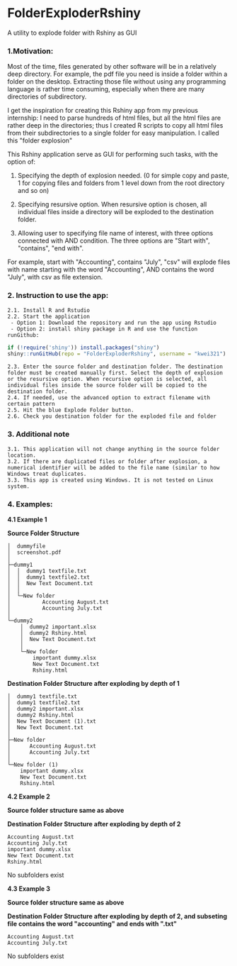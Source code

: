 # FolderExploderRshiny
A utility to explode folder with Rshiny as GUI

### 1.Motivation:
Most of the time, files generated by other software will be in a relatively deep directory. For example, the pdf file you need is inside a folder within a folder on the desktop. Extracting those file without using any programming language is rather time consuming, especially when there are many directories of subdirectory.

I get the inspiration for creating this Rshiny app from my previous internship: I need to parse hundreds of html files, but all the html files are rather deep in the directories; thus I created R scripts to copy all html files from their subdirectories to a single folder for easy manipulation. I called this "folder explosion"

This Rshiny application serve as GUI for performing such tasks, with the option of:

1. Specifying the depth of explosion needed. (0 for simple copy and paste, 1 for copying files and folders from 1 level down from the root directory and so on)

2. Specifying resursive option. When resursive option is chosen, all individual files inside a directory will be exploded to the destination folder.

3. Allowing user to specifying file name of interest, with three options connected with AND condition. The three options are "Start with", "contains", "end with".

For example, start with "Accounting", contains "July", "csv" will explode files with name starting with the word "Accounting", AND contains the word "July", with csv as file extension.


### 2. Instruction to use the app:
	2.1. Install R and Rstudio
	2.2. Start the application
	 - Option 1: Download the repository and run the app using Rstudio
	 - Option 2: install shiny package in R and use the function runGithub:

```r
if (!require('shiny')) install.packages("shiny")
shiny::runGitHub(repo = "FolderExploderRshiny", username = "kwei321")
```
	 
	2.3. Enter the source folder and destination folder. The destination folder must be created manually first. Select the depth of explosion or the resursive option. When recursive option is selected, all individual files inside the source folder will be copied to the destination folder.  
	2.4. If needed, use the advanced option to extract filename with certain pattern
	2.5. Hit the blue Explode Folder button. 
	2.6. Check you destination folder for the exploded file and folder
	
	
### 3. Additional note
	3.1. This application will not change anything in the source folder location. 
	3.2. If there are duplicated files or folder after explosion, a numerical identifier will be added to the file name (similar to how Windows treat duplicates.
	3.3. This app is created using Windows. It is not tested on Linux system. 

### 4. Examples: 
**4.1 Example 1**

**Source Folder Structure**

	│  dummyfile
	│  screenshot.pdf
	│
	├─dummy1
	│  │  dummy1 textfile.txt
	│  │  dummy1 textfile2.txt
	│  │  New Text Document.txt
	│  │
	│  └─New folder
	│          Accounting August.txt
	│          Accounting July.txt
	│
	└─dummy2
	    │  dummy2 important.xlsx
	    │  dummy2 Rshiny.html
	    │  New Text Document.txt
	    │
	    └─New folder
		    important dummy.xlsx
		    New Text Document.txt
		    Rshiny.html
	    
**Destination Folder Structure after exploding by depth of 1**

	│  dummy1 textfile.txt
	│  dummy1 textfile2.txt
	│  dummy2 important.xlsx
	│  dummy2 Rshiny.html
	│  New Text Document (1).txt
	│  New Text Document.txt
	│
	├─New folder
	│      Accounting August.txt
	│      Accounting July.txt
	│
	└─New folder (1)
		important dummy.xlsx
		New Text Document.txt
		Rshiny.html


**4.2 Example 2**

**Source folder structure same as above**
	
**Destination Folder Structure after exploding by depth of 2**

    Accounting August.txt
    Accounting July.txt
    important dummy.xlsx
    New Text Document.txt
    Rshiny.html

No subfolders exist


**4.3 Example 3**

**Source folder structure same as above**

**Destination Folder Structure after exploding by depth of 2, and subseting file contains the word "accounting" and ends with ".txt"**

    Accounting August.txt
    Accounting July.txt

No subfolders exist


